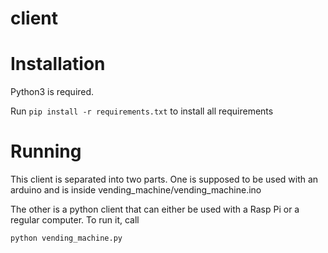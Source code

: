 # client

# Installation
Python3 is required.

Run `pip install -r requirements.txt` to install all requirements

# Running
This client is separated into two parts. One is supposed to be used with an arduino and is inside vending_machine/vending_machine.ino

The other is a python client that can either be used with a Rasp Pi or a regular computer. To run it, call
```
python vending_machine.py
```
